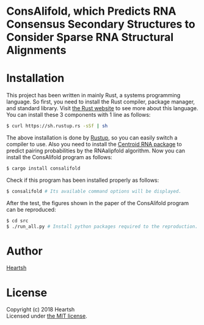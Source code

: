 # ConsAlifold, which Predicts RNA Consensus Secondary Structures to Consider Sparse RNA Structural Alignments
# Installation
This project has been written in mainly Rust, a systems programming language.
So first, you need to install the Rust compiler, package manager, and standard library. 
Visit [the Rust website](https://www.rust-lang.org) to see more about this language.
You can install these 3 components with 1 line as follows:
```bash
$ curl https://sh.rustup.rs -sSf | sh
```
The above installation is done by [Rustup](https://github.com/rust-lang-nursery/rustup.rs), so you can easily switch a compiler to use. 
Also you need to install the [Centroid RNA package](https://github.com/satoken/centroid-rna-package) to predict pairing probabilities by the RNAalipfold algorithm.
Now you can install the ConsAlifold program as follows: 
```bash
$ cargo install consalifold
```
Check if this program has been installed properly as follows:
```bash
$ consalifold # Its available command options will be displayed.
```
After the test, the figures shown in the paper of the ConsAlifold program can be reproduced:
```bash
$ cd src
$ ./run_all.py # Install python packages required to the reproduction. Saved figures will appear at the "../assets/images" directory.
```

# Author
[Heartsh](https://github.com/heartsh)

# License
Copyright (c) 2018 Heartsh  
Licensed under [the MIT license](http://opensource.org/licenses/MIT).
